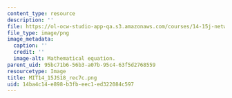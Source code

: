 ```yaml
---
content_type: resource
description: ''
file: https://ol-ocw-studio-app-qa.s3.amazonaws.com/courses/14-15j-networks-spring-2018/14ba4c14e898b3fbeec1ed322084c597_MIT14_15JS18_rec7c.png
file_type: image/png
image_metadata:
  caption: ''
  credit: ''
  image-alt: Mathematical equation.
parent_uid: 95bc71b6-56b3-a07b-95c4-63f5d2768559
resourcetype: Image
title: MIT14_15JS18_rec7c.png
uid: 14ba4c14-e898-b3fb-eec1-ed322084c597
---
```

